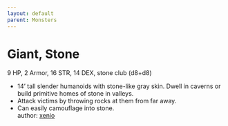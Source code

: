 ```yaml
---
layout: default
parent: Monsters 
--- 
```

# Giant, Stone
9 HP, 2 Armor, 16 STR, 14 DEX, stone club (d8+d8)  
- 14’ tall slender humanoids with stone-like gray skin.   Dwell in caverns or build primitive homes of stone in valleys.  
- Attack victims by throwing rocks at them from far away.  
- Can easily camouflage into stone.  
author: [xenio](https://xenioinabottle.blogspot.com) 
